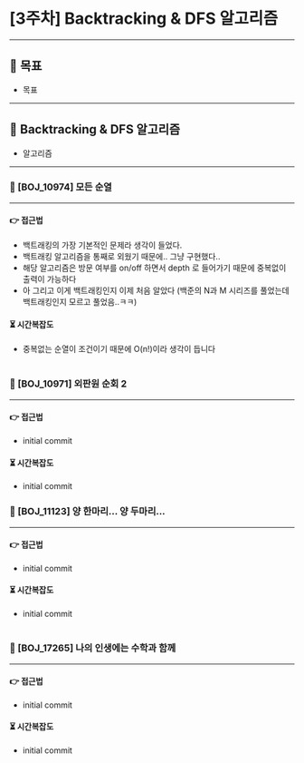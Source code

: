 # [3주차] Backtracking & DFS 알고리즘

***

## 🎯 목표

* 목표

---

## 🔄️ Backtracking & DFS 알고리즘

- 알고리즘

---

### 🎯 [BOJ_10974] 모든 순열

---

#### 👉 접근법

- 백트래킹의 가장 기본적인 문제라 생각이 들었다.
- 백트래킹 알고리즘을 통째로 외웠기 때문에.. 그냥 구현했다..
- 해당 알고리즘은 방문 여부를 on/off 하면서 depth 로 들어가기 때문에 중복없이 출력이 가능하다
- 아 그리고 이게 백트래킹인지 이제 처음 알았다 (백준의 N과 M 시리즈를 풀었는데 백트래킹인지 모르고 풀었음..ㅋㅋ)

#### ⏳ 시간복잡도

- 중복없는 순열이 조건이기 때문에 O(n!)이라 생각이 듭니다

#

### 🎯 [BOJ_10971] 외판원 순회 2

---

#### 👉 접근법

- initial commit

#### ⏳ 시간복잡도

- initial commit

### 🎯 [BOJ_11123] 양 한마리... 양 두마리...

---

#### 👉 접근법

- initial commit

#### ⏳ 시간복잡도

- initial commit

#

### 🎯 [BOJ_17265] 나의 인생에는 수학과 함께

---

#### 👉 접근법

- initial commit

#### ⏳ 시간복잡도

- initial commit